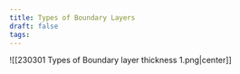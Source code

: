 ```yaml
---
title: Types of Boundary Layers
draft: false
tags:
---
```

  
![[230301 Types of Boundary layer thickness 1.png|center]]


